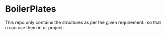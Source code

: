 # BoilerPlates
This repo only contains the structures as per the given requirement.. so that u can use them in ur project
